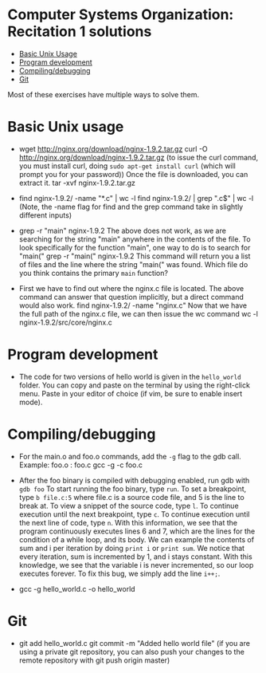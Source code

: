 # Computer Systems Organization: Recitation 1 solutions

- [Basic Unix Usage](#basic-unix-usage)
- [Program development](#program-development)
- [Compiling/debugging](#compiling-debugging)
- [Git](#git)

Most of these exercises have multiple ways to solve them.

# Basic Unix usage

* wget http://nginx.org/download/nginx-1.9.2.tar.gz
curl -O http://nginx.org/download/nginx-1.9.2.tar.gz
(to issue the curl command, you must install curl, doing `sudo apt-get install curl` (which will prompt you for your password))
Once the file is downloaded, you can extract it.
tar -xvf nginx-1.9.2.tar.gz

* find nginx-1.9.2/ -name "*.c" | wc -l
find nginx-1.9.2/ | grep "\.c$" | wc -l
(Note, the -name flag for find and the grep command take in slightly different inputs)

* grep -r "main" nginx-1.9.2
The above does not work, as we are searching for the string "main" anywhere in the contents of the file. To look specifically for the function "main", one way to do is to search for "main("
grep -r "main(" nginx-1.9.2
This command will return you a list of files and the line where the string "main(" was found. Which file do you think contains the primary `main` function?

* First we have to find out where the nginx.c file is located. The above command can answer that question implicitly, but a direct command would also work.
find nginx-1.9.2/ -name "nginx.c"
Now that we have the full path of the nginx.c file, we can then issue the wc command
wc -l nginx-1.9.2/src/core/nginx.c

# Program development

* The code for two versions of hello world is given in the `hello_world` folder. You can copy and paste on the terminal by using the right-click menu. Paste in your editor of choice (if vim, be sure to enable insert mode).

# Compiling/debugging

* For the main.o and foo.o commands, add the `-g` flag to the gdb call.
Example:
foo.o : foo.c
        gcc -g -c foo.c

* After the foo binary is compiled with debugging enabled, run gdb with `gdb foo`
To start running the foo binary, type `run`.
To set a breakpoint, type `b file.c:5` where file.c is a source code file, and 5 is the line to break at.
To view a snippet of the source code, type `l`.
To continue execution until the next breakpoint, type `c`.
To continue execution until the next line of code, type `n`.
With this information, we see that the program continuously executes lines 6 and 7, which are the lines for the condition of a while loop, and its body. We can example the contents of sum and i per iteration by doing `print i` or `print sum`. We notice that every iteration, sum is incremented by 1, and i stays constant. With this knowledge, we see that the variable i is never incremented, so our loop executes forever. To fix this bug, we simply add the line `i++;`.

* gcc -g hello_world.c -o hello_world

# Git

* git add hello_world.c
git commit -m "Added hello world file"
(if you are using a private git repository, you can also push your changes to the remote repository with git push origin master)
